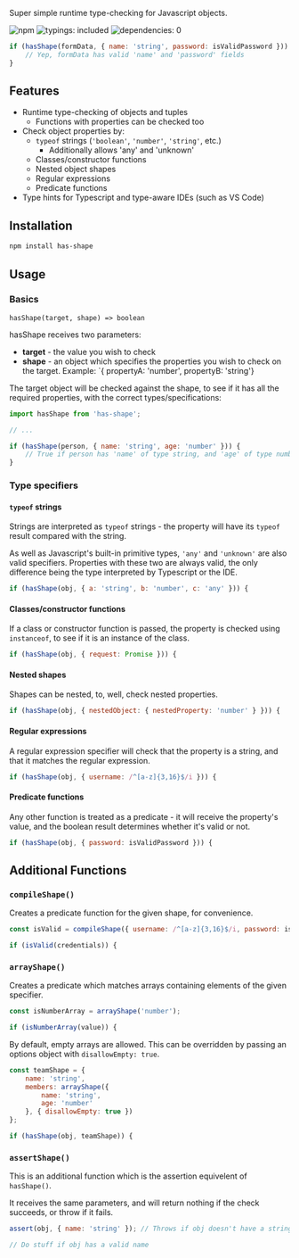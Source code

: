 Super simple runtime type-checking for Javascript objects.

![npm](https://img.shields.io/npm/v/has-shape)
![typings: included](https://img.shields.io/badge/typings-included-brightgreen)
![dependencies: 0](https://img.shields.io/badge/dependencies-0-brightgreen)

```javascript
if (hasShape(formData, { name: 'string', password: isValidPassword })) {
    // Yep, formData has valid 'name' and 'password' fields
}
```

## Features
- Runtime type-checking of objects and tuples
    - Functions with properties can be checked too
- Check object properties by:
    - `typeof` strings (`'boolean'`, `'number'`, `'string'`, etc.)
        - Additionally allows 'any' and 'unknown'
    - Classes/constructor functions
    - Nested object shapes
    - Regular expressions
    - Predicate functions
- Type hints for Typescript and type-aware IDEs (such as VS Code)

## Installation
```sh
npm install has-shape
```

## Usage

### Basics
`hasShape(target, shape) => boolean`

hasShape receives two parameters:
- **target** - the value you wish to check
- **shape** - an object which specifies the properties you wish to check on
    the target. Example: `{ propertyA: 'number', propertyB: 'string'}

The target object will be checked against the shape, to see if it has all the
    required properties, with the correct types/specifications:


```javascript
import hasShape from 'has-shape';

// ...

if (hasShape(person, { name: 'string', age: 'number' })) {
    // True if person has 'name' of type string, and 'age' of type number
}
```

### Type specifiers

#### `typeof` strings

Strings are interpreted as `typeof` strings - the property will have its
    `typeof` result compared with the string.

As well as Javascript's built-in primitive types, `'any'` and `'unknown'` are
    also valid specifiers. Properties with these two are always valid, the only
    difference being the type interpreted by Typescript or the IDE.

```javascript
if (hasShape(obj, { a: 'string', b: 'number', c: 'any' })) {
```

#### Classes/constructor functions

If a class or constructor function is passed, the property is checked using
    `instanceof`, to see if it is an instance of the class.

```javascript
if (hasShape(obj, { request: Promise })) {
```

#### Nested shapes

Shapes can be nested, to, well, check nested properties.

```javascript
if (hasShape(obj, { nestedObject: { nestedProperty: 'number' } })) {
```

#### Regular expressions

A regular expression specifier will check that the property is a string, and
    that it matches the regular expression.

```javascript
if (hasShape(obj, { username: /^[a-z]{3,16}$/i })) {
```

#### Predicate functions

Any other function is treated as a predicate - it will receive the property's
    value, and the boolean result determines whether it's valid or not.

```javascript
if (hasShape(obj, { password: isValidPassword })) {
```

## Additional Functions

### `compileShape()`

Creates a predicate function for the given shape, for convenience.

```javascript
const isValid = compileShape({ username: /^[a-z]{3,16}$/i, password: isValidPassword });

if (isValid(credentials)) {
```

### `arrayShape()`

Creates a predicate which matches arrays containing elements of
    the given specifier.

```javascript
const isNumberArray = arrayShape('number');

if (isNumberArray(value)) {
```

By default, empty arrays are allowed. This can be overridden by passing an
    options object with `disallowEmpty: true`.

```javascript
const teamShape = {
    name: 'string',
    members: arrayShape({
        name: 'string',
        age: 'number'
    }, { disallowEmpty: true })
};

if (hasShape(obj, teamShape)) {
```

### `assertShape()`

This is an additional function which is the assertion equivelent of
    `hasShape()`.

It receives the same parameters, and will return nothing if the check succeeds,
    or throw if it fails.

```javascript
assert(obj, { name: 'string' }); // Throws if obj doesn't have a string name

// Do stuff if obj has a valid name
```
